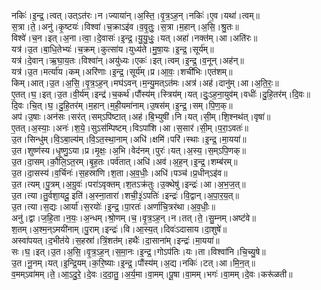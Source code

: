 

  
नकिः॑।इ॒न्द्र॒।त्वत्।उत्ऽत॑रः।न।ज्याया॑न्।अ॒स्ति॒।वृ॒त्र॒ऽह॒न्।नकिः॑।ए॒व।यथा॑।त्वम्॥  
स॒त्रा।ते॒।अनु॑।कृ॒ष्टयः॑।विश्वा॑।च॒क्राऽइ॑व।व॒वृ॒तुः॒।स॒त्रा।म॒हान्।अ॒सि॒।श्रु॒तः॥  
विश्वे॑।च॒न।इत्।अ॒ना।त्वा॒।दे॒वासः॑।इ॒न्द्र॒।यु॒यु॒धुः॒।यत्।अहा॑।नक्त॑म्।आ।अति॑रः॥  
यत्र॑।उ॒त।बा॒धि॒तेभ्यः॑।च॒क्रम्।कुत्सा॑य।युध्य॑ते।मु॒षा॒यः।इ॒न्द्र॒।सूर्य॑म्॥  
यत्र॑।दे॒वान्।ऋ॒घा॒य॒तः।विश्वा॑न्।अयु॑ध्यः।एकः॑।इत्।त्वम्।इ॒न्द्र॒।व॒नून्।अह॑न्॥  
यत्र॑।उ॒त।मर्त्या॑य।कम्।अरि॑णाः।इ॒न्द्र॒।सूर्य॑म्।प्र।आ॒वः॒।शची॑भिः।एत॑शम्॥  
किम्।आत्।उ॒त।अ॒सि॒।वृ॒त्र॒ऽह॒न्।मघ॑ऽवन्।म॒न्यु॒मत्ऽत॑मः।अत्र॑।अह॑।दानु॑म्।आ।अ॒ति॒रः॒॥  
ए॒तत्।घ॒।इत्।उ॒त।वी॒र्य॑म्।इन्द्र॑।च॒कर्थ॑।पौंस्य॑म्।स्त्रिय॑म्।यत्।दुः॒ऽह॒ना॒युव॑म्।वधीः॑।दु॒हि॒तर॑म्।दि॒वः॥  
दि॒वः।चि॒त्।घ॒।दु॒हि॒तर॑म्।म॒हान्।म॒ही॒यमा॑नाम्।उ॒षस॑म्।इ॒न्द्र॒।सम्।पि॒ण॒क्॥  
अप॑।उ॒षाः।अन॑सः।सर॑त्।सम्ऽपि॑ष्टात्।अह॑।बि॒भ्युषी॑।नि।यत्।सी॒म्।शि॒श्नथ॑त्।वृषा॑॥  
ए॒तत्।अ॒स्याः॒।अनः॑।श॒ये॒।सुऽस॑म्पिष्टम्।विऽपा॑शि।आ।स॒सार॑।सी॒म्।प॒रा॒ऽवतः॑॥  
उ॒त।सिन्धु॑म्।वि॒ऽबा॒ल्य॑म्।वि॒ऽत॒स्था॒नाम्।अधि॑।क्षमि॑।परि॑।स्थाः।इ॒न्द्र॒।मा॒यया॑॥  
उ॒त।शुष्ण॑स्य।धृ॒ष्णु॒ऽया।प्र।मृ॒क्षः॒।अ॒भि।वेद॑नम्।पुरः॑।यत्।अ॒स्य॒।स॒म्ऽपि॒णक्॥  
उ॒त।दा॒सम्।कौ॒लि॒ऽत॒रम्।बृ॒ह॒तः।पर्व॑तात्।अधि॑।अव॑।अ॒ह॒न्।इ॒न्द्र॒।शम्ब॑रम्॥  
उ॒त।दा॒सस्य॑।व॒र्चिनः॑।स॒हस्रा॑णि।श॒ता।अ॒व॒धीः॒।अधि॑।पञ्च॑।प्र॒धीन्ऽइ॑व॥  
उ॒त।त्यम्।पु॒त्रम्।अ॒ग्रुवः॑।परा॑ऽवृक्तम्।श॒तऽक्र॑तुः।उ॒क्थेषु॑।इन्द्रः॑।आ।अ॒भ॒ज॒त्॥  
उ॒त।त्या।तु॒र्वशा॒यदू॒ इति॑।अ॒स्ना॒तारा॑।शची॒३॒॑ऽपतिः॑।इन्द्रः॑।वि॒द्वान्।अ॒पा॒र॒य॒त्॥  
उ॒त।त्या।स॒द्यः।आर्या॑।स॒रयोः॑।इ॒न्द्र॒।पा॒रतः॑।अर्णा॑चि॒त्रर॑था।अ॒व॒धीः॒॥  
अनु॑।द्वा।ज॒हि॒ता।न॒यः॒।अ॒न्धम्।श्रो॒णम्।च॒।वृ॒त्र॒ऽह॒न्।न।तत्।ते॒।सु॒म्नम्।अष्ट॑वे॥  
श॒तम्।अ॒श्म॒न्ऽमयी॑नाम्।पु॒राम्।इन्द्रः॑।वि।आ॒स्य॒त्।दिवः॑ऽदासाय।दा॒शुषे॑॥  
अस्वा॑पयत्।द॒भीत॑ये।स॒हस्रा॑।त्रिं॒शत॑म्।हथैः॑।दा॒साना॑म्।इन्द्रः॑।मा॒यया॑॥  
सः।घ॒।इत्।उ॒त।अ॒सि॒।वृ॒त्र॒ऽह॒न्।स॒मा॒नः।इ॒न्द्र॒।गोऽप॑तिः।यः।ता।विश्वा॑नि।चि॒च्यु॒षे॥  
उ॒त।नू॒नम्।यत्।इ॒न्द्रि॒यम्।क॒रि॒ष्याः।इ॒न्द्र॒।पौंस्य॑म्।अ॒द्य।नकिः॑।टत्।आ।मि॒न॒त्॥  
व॒मम्ऽवा॑मम्।ते॒।आ॒ऽदु॒रे॒।दे॒वः।द॒दा॒तु॒।अ॒र्य॒मा।वा॒मम्।पू॒षा।वा॒मम्।भगः॑।वा॒मम्।दे॒वः।करू॑ळती॥  

